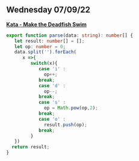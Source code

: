 ## Wednesday 07/09/22

[**Kata - Make the Deadfish Swim**](https://www.codewars.com/kata/51e0007c1f9378fa810002a9/train/typescript)
```typescript
export function parse(data: string): number[] {
   let result: number[] = [];
   let op: number = 0;
   data.split('').forEach(
      x =>{
         switch(x){
            case 'i' :
              op++;
            break;
            case 'd' :
              op--;
            break;
            case 's' :
              op = Math.pow(op,2);
            break;
            case 'o' :
              result.push(op);
            break;
         }
   })
  return result;
}
```
